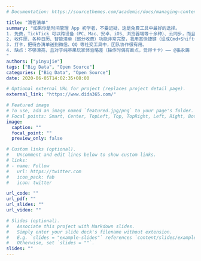 ```yaml
---
# Documentation: https://sourcethemes.com/academic/docs/managing-content/

title: "滴答清单"
summary: "如果你是时间管理 App 初学者，不要迟疑，这是免费工具中最好的选择。
1. 免费，TickTick 可以跨设备（PC、Mac、安卓、iOS、浏览器端等十余种）、云同步，而且团队用心，各平台使用时的体验一致。
2. 收件匣、各种日历、智能清单（部分收费）功能非常完整，我用其快捷键（设成Cmd+Shift+A）把脑袋中的杂事都送到 TickTick 中。
3. 打卡，把待办清单送到微信、QQ 等社交工具中，团队协作很有用。
4. 缺点：不够漂亮，且对于纯苹果玩家体验略差（操作时偶有断点，觉得卡卡）—— @張永錫
"
authors: ["yinyujie"]
tags: ["Big Data", "Open Source"]
categories: ["Big Data", "Open Source"]
date: 2020-06-05T14:02:35+08:00

# Optional external URL for project (replaces project detail page).
external_link: "https://www.dida365.com/"

# Featured image
# To use, add an image named `featured.jpg/png` to your page's folder.
# Focal points: Smart, Center, TopLeft, Top, TopRight, Left, Right, BottomLeft, Bottom, BottomRight.
image:
  caption: ""
  focal_point: ""
  preview_only: false

# Custom links (optional).
#   Uncomment and edit lines below to show custom links.
# links:
# - name: Follow
#   url: https://twitter.com
#   icon_pack: fab
#   icon: twitter

url_code: ""
url_pdf: ""
url_slides: ""
url_video: ""

# Slides (optional).
#   Associate this project with Markdown slides.
#   Simply enter your slide deck's filename without extension.
#   E.g. `slides = "example-slides"` references `content/slides/example-slides.md`.
#   Otherwise, set `slides = ""`.
slides: ""
---
```

